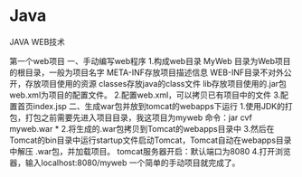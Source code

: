 # Java
JAVA WEB技术

第一个web项目
      一、手动编写web程序
        1.构成web目录
          MyWeb 
          目录为Web项目的根目录，一般为项目名字 
          META-INF存放项目描述信息 
          WEB-INF目录不对外公开，存放项目使用的资源 
          classes存放java的class文件 
          lib存放项目使用的.jar包 
          web.xml为项目的配置文件。
        2.配置web.xml，可以拷贝已有项目中的文件
        3.配置首页index.jsp 
      二、生成war包并放到tomcat的webapps下运行
        1.使用JDK的打包，打包之前需要先进入项目目录，我这项目为myweb 
        命令：jar cvf myweb.war *
        2.将生成的.war包拷贝到Tomcat的webapps目录中
        3.然后在Tomcat的bin目录中运行startup文件启动Tomcat，Tomcat自动在webapps目录中解压 .war包，并加载项目。
        tomcat服务器开启：默认端口为8080
        4.打开浏览器，输入localhost:8080/myweb
      一个简单的手动项目就完成了。

